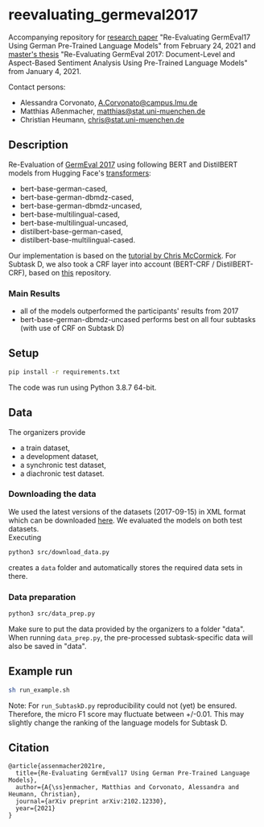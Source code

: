# reevaluating_germeval2017
Accompanying repository for [research paper](https://arxiv.org/abs/2102.12330) "Re-Evaluating GermEval17 Using German Pre-Trained Language Models" from February 24, 2021 and [master's thesis](https://epub.ub.uni-muenchen.de/75190/) "Re-Evaluating GermEval 2017: Document-Level and Aspect-Based Sentiment Analysis Using Pre-Trained Language Models" from January 4, 2021.

Contact persons: 
- Alessandra Corvonato, [A.Corvonato@campus.lmu.de](mailto:A.Corvonato@campus.lmu.de)
- Matthias Aßenmacher, [matthias@stat.uni-muenchen.de](mailto:matthias@stat.uni-muenchen.de)
- Christian Heumann, [chris@stat.uni-muenchen.de](mailto:chris@stat.uni-muenchen.de)

## Description
Re-Evaluation of [GermEval 2017](https://sites.google.com/view/germeval2017-absa/home) using following BERT and DistilBERT models from Hugging Face's [transformers](https://huggingface.co/transformers/):
- bert-base-german-cased,
- bert-base-german-dbmdz-cased,
- bert-base-german-dbmdz-uncased,
- bert-base-multilingual-cased,
- bert-base-multilingual-uncased,
- distilbert-base-german-cased,
- distilbert-base-multilingual-cased.

Our implementation is based on the [tutorial by Chris McCormick](https://colab.research.google.com/drive/1Y4o3jh3ZH70tl6mCd76vz_IxX23biCPP). For Subtask D, we also took a CRF layer into account (BERT-CRF / DistilBERT-CRF), based on [this](https://github.com/trtm/AURC) repository.

### Main Results
- all of the models outperformed the participants' results from 2017
- bert-base-german-dbmdz-uncased performs best on all four subtasks (with use of CRF on Subtask D)

## Setup
```bash
pip install -r requirements.txt
```
The code was run using Python 3.8.7 64-bit.

## Data
The organizers provide
- a train dataset,
- a development dataset,
- a synchronic test dataset,
- a diachronic test dataset.

### Downloading the data

We used the latest versions of the datasets (2017-09-15) in XML format which can be downloaded [here](http://ltdata1.informatik.uni-hamburg.de/germeval2017/). We evaluated the models on both test datasets.  
Executing

```bash
python3 src/download_data.py
```

creates a `data` folder and automatically stores the required data sets in there.

### Data preparation
```bash
python3 src/data_prep.py
```
Make sure to put the data provided by the organizers to a folder "data". When running `data_prep.py`, the pre-processed subtask-specific data will also be saved in "data".

## Example run
```bash
sh run_example.sh
```

Note: For `run_SubtaskD.py` reproducibility could not (yet) be ensured. Therefore, the micro F1 score may fluctuate between +/-0.01. This may slightly change the ranking of the language models for Subtask D. 

## Citation

```
@article{assenmacher2021re,
  title={Re-Evaluating GermEval17 Using German Pre-Trained Language Models},
  author={A{\ss}enmacher, Matthias and Corvonato, Alessandra and Heumann, Christian},
  journal={arXiv preprint arXiv:2102.12330},
  year={2021}
}
```
